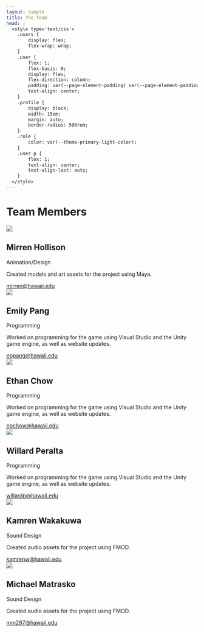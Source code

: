 ```yaml
---
layout: simple
title: The Team
head: |
  <style type='text/css'>
  	.users {
  		display: flex;
  		flex-wrap: wrap;
  	}
  	.user {
  		flex: 1;
  		flex-basis: 0;
  		display: flex;
  		flex-direction: column;
  		padding: var(--page-element-padding) var(--page-element-padding) 0;
  		text-align: center;
  	}
  	.profile {
  		display: block;
  		width: 15em;
  		margin: auto;
  		border-radius: 500rem;
  	}
  	.role {
  		color: var(--theme-primary-light-color);
  	}
  	.user p {
  		flex: 1;
  		text-align: center;
  		text-align-last: auto;
  	}
  </style>
---
```

# Team Members
<div class='users'>
	<div class='user'>
		<img class='profile' src='{{site.baseurl}}/assets/team/mirrenhollison.jpg'>
		<h2>Mirren Hollison</h2>
		<div class='role'>Animation/Design</div>
		<p>Created models and art assets for the project using Maya.</p>
		<div><a href='mailto:mirren@hawaii.edu'>mirren@hawaii.edu</a></div>
	</div>
	<div class='user'>
		<img class='profile' src='{{site.baseurl}}/assets/team/emilypang.jpg'>
		<h2>Emily Pang</h2>
		<div class='role'>Programming</div>
		<p>Worked on programming for the game using Visual Studio and the Unity game engine, as well as website updates.</p>
		<div><a href='mailto:eppang@hawaii.edu'>eppang@hawaii.edu</a></div>
	</div>
	<div class='user'>
		<img class='profile' src='{{site.baseurl}}/assets/team/ethanchow.jpg'>
		<h2>Ethan Chow</h2>
		<div class='role'>Programming</div>
		<p>Worked on programming for the game using Visual Studio and the Unity game engine, as well as website updates.</p>
		<div><a href='mailto:epchow@hawaii.edu'>epchow@hawaii.edu</a></div>
	</div>
	<div class='user'>
		<img class='profile' src='{{site.baseurl}}/assets/team/willardperalta.jpg'>
		<h2>Willard Peralta</h2>
		<div class='role'>Programming</div>
		<p>Worked on programming for the game using Visual Studio and the Unity game engine, as well as website updates.</p>
		<div><a href='mailto:willardp@hawaii.edu'>willardp@hawaii.edu</a></div>
	</div>
	<div class='user'>
		<img class='profile' src='{{site.baseurl}}/assets/team/kamrenwakakuwa.jpg'>
		<h2>Kamren Wakakuwa</h2>
		<div class='role'>Sound Design</div>
		<p>Created audio assets for the project using FMOD.</p>
		<div><a href='mailto:kamrenw@hawaii.edu'>kamrenw@hawaii.edu</a></div>
	</div>
	<div class='user'>
		<img class='profile' src='{{site.baseurl}}/assets/team/michaelmatrasko.jpg'>
		<h2>Michael Matrasko</h2>
		<div class='role'>Sound Design</div>
		<p>Created audio assets for the project using FMOD.</p>
		<div><a href='mailto:mm297@hawaii.edu'>mm297@hawaii.edu</a></div>
	</div>
</div>
